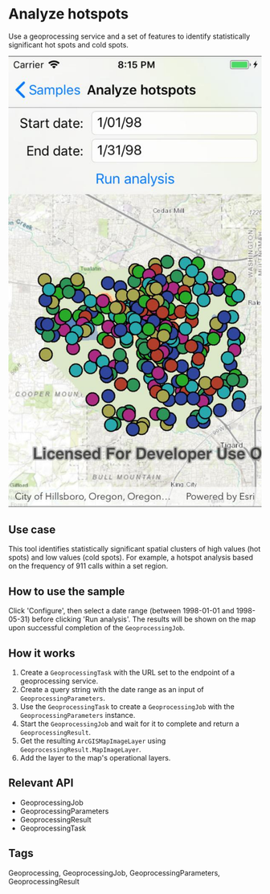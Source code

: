 # Analyze hotspots

Use a geoprocessing service and a set of features to identify statistically significant hot spots and cold spots.

![screenshot](AnalyzeHotspots.jpg)

## Use case

This tool identifies statistically significant spatial clusters of high values (hot spots) and low values (cold spots). For example, a hotspot analysis based on the frequency of 911 calls within a set region.

## How to use the sample

Click 'Configure', then select a date range (between 1998-01-01 and 1998-05-31) before clicking 'Run analysis'. The results will be shown on the map upon successful completion of the `GeoprocessingJob`.

## How it works

1. Create a `GeoprocessingTask` with the URL set to the endpoint of a geoprocessing service.
2. Create a query string with the date range as an input of `GeoprocessingParameters`.
3. Use the `GeoprocessingTask` to create a `GeoprocessingJob` with the `GeoprocessingParameters` instance.
4. Start the `GeoprocessingJob` and wait for it to complete and return a `GeoprocessingResult`.
5. Get the resulting `ArcGISMapImageLayer` using `GeoprocessingResult.MapImageLayer`.
6. Add the layer to the map's operational layers.

## Relevant API

* GeoprocessingJob
* GeoprocessingParameters
* GeoprocessingResult
* GeoprocessingTask

## Tags

Geoprocessing, GeoprocessingJob, GeoprocessingParameters, GeoprocessingResult
